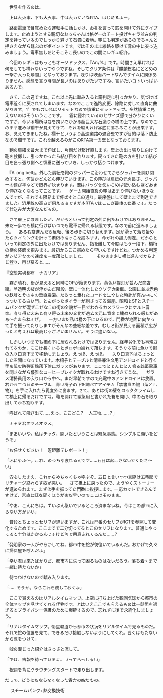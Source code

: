 　世界を作るのは、
　





　上は大火事、下も大火事、中は大カジノなRTA、はじめるよー。

　路面電車で目覚めたら運転手に話しかけ、お礼を言って窓を開けて外にダイブします。止めようとする親切なおっちゃんは格ゲーのチート投げキャラ並みの判定を持っているのでしっかり避けて石畳に着地。鞄にも判定があるのでちゃんと押さえながら跳ぶのがポイントです。ではそのまま線路を駆けて霧の中に突っ込みましょう。電車無しだとそこそこ長いのでこの間にレギュ紹介。

　今回のレギュはもっともオーソドックス、『Any%』です。時間さえ早ければ何をしても構わないってやつですね。そしてクリア条件は『麒麟樫名にとどめの一撃が入った瞬間』となっております。残りは映画パートなんでタイムに関係ありません。感想を言う時間が長いのはありがたいですね、言いたいコトいっぱいあるんで。

　さて、この辺ですね。これ以上先に踏み入ると霧判定に引っかかり、気づけば電車近くに戻されてしまいます。なのでここで進路変更、線路に対して直角に曲がります。1゜でもズレればリセットなので慎重にセットアップ。全然慎重に見えないのはそういうことです。
　霧に隠れているのとサイズ感で分かりにくいですが、今いる場所は谷を跨いでかかる超巨大な石造りの橋の上です。なのでこのまま進めば欄干が見えてきて、それを越えれば谷底に落ちることが出来ます。お、見えてきましたね。欄干というより高速道路の遮音壁ですが目的は落下防止なので欄干です。これを越えるのがこのRTA第一の壁となっております。

　鞄の肩紐を最大まで伸ばし、片側だけ繋げ直します。壁上の出っ張りに向けて鞄を投擲し、引っかかったら結び目を作ります。戻ってきた鞄の方を引いて結び目を出っ張り側へと慎重に送っていき、しっかり括りつけます。

　『A long belt』。外した肩紐を鞄のジッパーに沿わせてからジッパーを開け閉めすると、何故かどんどん伸びていきます。この伸びは肩紐の元の長さ、ジッパーの錆び率などで限界が決まります。要はバッグを使いこめば使い込むほどあまり伸びなくなるってことです。
　ゲーム開始直後の鞄はあまり伸びないほうなんですが、それでも限界まで伸ばすとこの通り。最序盤にして壁上まで到達できました。汎用性の高さが伺える技ですが本RTAではここが最後の出番です。だって仕込みが大変なんだもの。

　さて壁上に来ましたが、だからといって判定の外に出たわけではありません。未だ一歩でも横に行けばいつでも電車に帰れる状態です。なので前に進みましょう。
　ある程度進んだら反転、後ろ歩きに切り替えます。足が滑って落ち始めたらタイミングを計って橋桁の端っこを掴みます。命がけの握力測定。だからといって判定の外に出たわけではありません、指を離して今度はもう一段下、橋桁の横の装飾を掴みます。最初からここ掴めたら早いんですけどね。つかめる判定がシビアなので速度を一度落としました。
　
　そのまま少し横に進んでからよじ登り、再び戻ると……



『空想実現都市　ナカリア』


　霧が晴れ、街が見えると同時にOPが始まります。黄色い提灯が並んだ商店街。半透明の板が浮かんだ階段。壁に一体化したクソデカ歯車。公園に並ぶ赤色の鉄塔とその中の垂直農園。だらっと垂れたコードを生やした時計が真ん中にくっついてる白い門。とんがったボイラーが刺さってる湯屋。昭和とSFとスチームパンクが混ぜこぜなこの街の全貌が一目でわかるカメラワークにケルト音楽。有り得た未来と有り得る未来の文化が過去を元に音楽で纏められる感じがあぁ～たまらねぇぜ。
　一方いまだ私は橋の下にいるので、門番が地面に向かって手を振ってたりしますがそんなの些細な差です。むしろ街が見える面積が広がったと考えれば最高じゃございませんか。そうに違いない。

　しかしいつまでも橋の下に居られるわけではありません。経年劣化でも再現されてるのか、ここは長くいるとボロボロ崩れて落ちます。そうなる前に急いで街の入り口真下まで移動しましょう。えっほ、えっほ。
　入り口真下はちょっとした空間になっています。木椅子とテーブルと清掃兼注文用アンドロイドと行く手を阻む防弾断熱落下防止ガラスがあります。ここでととんととん鳴る路面電車を聞きながら優雅なコーヒーブレイクが取れるわけですね行きてえな。
　ガラス清掃員用の入り口から中へ。まだ早朝ですので充電中のアンドロイドは放置。右から二つ目のテーブル、青い椅子の下を調べてアイテム「禁書庫の鍵（落とし物）」を手に入れたら再度外に出ます。さて、あとは街の壁をロッククライムして橋上に帰るだけですね。鞄を開けて緊急用と書かれた箱を開け、中の石を取り出してかち割ります。

「呼ばれて飛び出て……えっ、ここどこ？　人工物……？」

　チャタ君オッスオッス。

「まあいいや。私はチャタ、開いたということは緊急事態。シンプルに願いをどうぞ」

「お任せください！　短距離テレポート！」

「ふにゃふ〜。これ、めっちゃ疲れるんです……五日は起こさないでくださ〜い」

　安心したまえ、これからめちゃくちゃ呼ぶぞ。五日と言いつつ実際は五時間でリチャージ終わらす奴が悪い。
　さて橋上に戻ったので、ようやくストーリーが進められます。まずは手を振ってた門番に挨拶します。一応カットできるんですけど、素直に話を聞くほうがまだ早いのでここはそのまま。

「やあ、こんにちは。ずいぶん急いでいるところ済まないね。今はこの都市に入らない方がいい」

　普段とちょっとセリフが違いますが、これは門番のセリフがIGTを参照して変化するためです。ここまでで二分切ってるとこのセリフになります。普通にやってると十分はかかるんですけど何で用意されてるんだ……？

「発明家の一人がやらかしてね。都市中を蛇が彷徨いているんだ。おかげで久々に掃除屋を呼んだよ」

「幸い君は来たばかりだ、都市内に失って困るものはないだろう。落ち着くまで一緒に待たないか」

　待つわけないので踏み入ります。

「……そうか。ならこれを渡しておくよ」

　ここで貰えるのはリアルタイムマップ。上空に打ち上げた観測気球から都市の全体マップを見せてくれる代物です。とはいえここでもらえるものは一時間を過ぎるとプライバシー保護のために爆砕するので、忘れずに後で永続化しましょう。

「リアルタイムマップ。衛星軌道から都市の状況をリアルタイムで見るものだ。それで蛇の位置を見て、できるだけ接触しないようにしてくれ。長くはもたないから気をつけて」

　嘘の混じった紹介はさっさと流して。

「では、吉報を待っているよ。いってらっしゃい」

　祝詞を背にクラウチングスタートで走り出します。



だって、どうにもならなくなった貴方の為だもの。

　
スチームパンク+熱交換技術